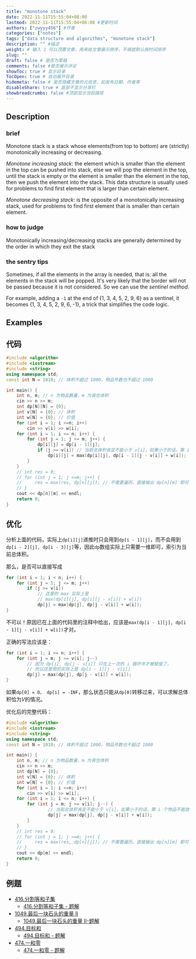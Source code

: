 ```yaml
---
title: "monotone stack"
date: 2022-11-11T15:55:04+08:00
lastmod: 2022-11-11T15:55:04+08:00 #更新时间
authors: ["zwyyy456"] #作者
categories: ["notes"]
tags: ["data structure and algorithms", "monotone stack"]
description: "" #描述
weight: # 输入 1 可以顶置文章，用来给文章展示排序，不填就默认按时间排序
slug: ""
draft: false # 是否为草稿
comments: false #是否展示评论
showToc: true # 显示目录
TocOpen: true # 自动展开目录
hidemeta: false # 是否隐藏文章的元信息，如发布日期、作者等
disableShare: true # 底部不显示分享栏
showbreadcrumbs: false #顶部显示当前路径
---
```

## Description
### brief
Monotone stack is a stack whose elements(from top to bottom) are (strictly) monotonically increasing or decreasing.

*Monotone increasing stack*: the element which is smaller than the element in the top can be pushed into stack, else we will pop the element in the top, until the stack is empty or the element is smaller than the element in the top, then we push the element into the stack. This data structure is usually used for problems to find first element that is larger than certain element.

*Monotone decreasing stack*: is the opposite of a monotonically increasing stack, used for problems to find first element that is smaller than certain element.

### how to judge
Monotonically increasing/decreasing stacks are generally determined by the order in which they exit the stack

### the sentry tips
Sometimes, if all the elements in the array is needed, that is: all the elements in the stack will be popped. It's very likely that the border will not be passed because it is not considered. So we can use the *sentinel method*.

For example, adding a `-1` at the end of {1, 3, 4, 5, 2, 9, 6} as a sentinel, it becomes {1, 3, 4, 5, 2, 9, 6, -1}, a trick that simplifies the code logic.

## Examples


## 代码
```cpp
#include <algorithm>
#include <iostream>
#include <string>
using namespace std;
const int N = 1010; // 体积不超过 1000，物品件数也不超过 1000

int main() {
    int n, m; // n 为物品数量，m 为背包体积
    cin >> n >> m;
    int dp[N][N] = {0};
    int v[N] = {0}; // 体积
    int w[N] = {0}; // 价值
    for (int i = 1; i <=n; i++)
        cin >> v[i] >> w[i];
    for (int i = 1; i <= n; i++) {
        for (int j = 1; j <= m; j++) {
            dp[i][j] = dp[i - 1][j];
            if (j >= v[i]) // 当前总体积肯定不能小于 v[i]，如果小于的话，第 i 个物品不能放
                dp[i][j] = max(dp[i][j], dp[i - 1][j - v[i]] + w[i]);
        }
    }
    // int res = 0;
    // for (int j = 1; j <=m; j++) {
    //     res = max(res, dp[n][j]); // 不需要遍历，直接输出 dp[n][m] 即可
    // }
    cout << dp[n][m] << endl;
    return 0;
}
```

## 优化
分析上面的代码，实际上`dp[i][j]`递推时只会用到`dp[i - 1][j]`，而不会用到`dp[i - 2][j], dp[i - 3][j]`等，因此`dp`数组实际上只需要一维即可，索引为当前总体积。

那么，是否可以直接写成
```cpp
for (int i = 1; i < n; i++) {
    for (int j = 1; j <= m; j++)
        if (j >= v[i])
            // 这里的 max 实际上是
            // max(dp[i][j], dp[i][j - v[i]] + w[i])
            dp[j] = max(dp[j], dp[j - v[i]] + w[i]);  
}
```

不可以！原因已在上面的代码里的注释中给出，应该是`max(dp[i - 1][j], dp[i - 1][j - v[i]] + w[i])`才对。

正确的写法应该是：
```cpp
for (int i = 1; i <= n; i++) {
    for (int j = m; j >= v[i]; j--)
        // 因为 dp[j], dp[j - v[i]] 只在上一次的 i 循环中才被赋值了，
        // 所以这里用的实际上是 dp[i - 1][j - v[i]]
        dp[j] = max(dp[j], dp[j - v[i]] + w[i]); 
}
```

如果`dp[0] = 0， dp[i] = -INF`，那么状态只能从`dp[0]`转移过来，可以求解总体积恰为$V$的情况。

优化后的完整代码：
```cpp
#include <algorithm>
#include <iostream>
#include <string>
using namespace std;
const int N = 1010; // 体积不超过 1000，物品件数也不超过 1000

int main() {
    int n, m; // n 为物品数量，m 为背包体积
    cin >> n >> m;
    int dp[N] = {0};
    int v[N] = {0}; // 体积
    int w[N] = {0}; // 价值
    for (int i = 1; i <=n; i++)
        cin >> v[i] >> w[i];
    for (int i = 1; i <= n; i++) {
        for (int j = m; j >= v[i]; j--) {
                // 当前总体积肯定不能小于 v[i]，如果小于的话，第 i 个物品不能放
                dp[j] = max(dp[j], dp[j - v[i]] + w[i]);
        }
    }
    // int res = 0;
    // for (int j = 1; j <=m; j++) {
    //     res = max(res, dp[n][j]); // 不需要遍历，直接输出 dp[n][m] 即可
    // }
    cout << dp[m] << endl;
    return 0;
}
```

## 例题
- [416.分割等和子集](https://leetcode.cn/problems/partition-equal-subset-sum/)
    - [416.分割等和子集 - 题解](https://zwyyy456.vercel.app/zh/posts/tech/416.partition-equal-subset-sum)
- [1049.最后一块石头的重量 II](https://leetcode.cn/problems/last-stone-weight-ii/)
    - [1049.最后一块石头的重量 II-题解](https://zwyyy456.vercel.app/zh/posts/tech/1049.last-stone-weight-ii/)
- [494.目标和](https://leetcode.cn/problems/target-sum/)
    - [494.目标和 - 题解](https://zwyyy456.vercel.app/zh/posts/tech/494.target-sum/)
- [474.一和零](https://leetcode.cn/problems/ones-and-zeroes/)
    - [474.一和零 - 题解](https://zwyyy456.vercel.app/zh/posts/tech/474.ones-and-zeroes/)
